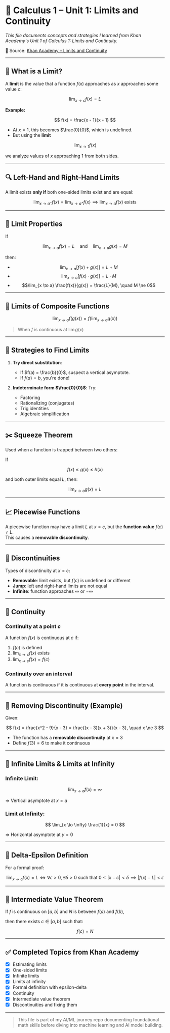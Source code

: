 # 📘 Calculus 1 – Unit 1: Limits and Continuity

*This file documents concepts and strategies I learned from Khan Academy's Unit 1 of Calculus 1: Limits and Continuity.*

🔗 Source: [Khan Academy – Limits and Continuity](https://www.khanacademy.org/math/calculus-1/cs1-limits-and-continuity)

---

## 📌 What is a Limit?

A **limit** is the value that a function $f(x)$ approaches as $x$ approaches some value $c$:

$$
\lim_{x \to c} f(x) = L
$$

**Example:**  

$$
f(x) = \frac{x - 1}{x - 1}
$$

- At $x = 1$, this becomes $\frac{0}{0}$, which is undefined.  
- But using the **limit** 

$$
\lim_{x \to 1} f(x)
$$

we analyze values of $x$ approaching $1$ from both sides.

---

## 🔍 Left-Hand and Right-Hand Limits

A limit exists **only if** both one-sided limits exist and are equal:  

$$
\lim_{x \to a^-} f(x) = \lim_{x \to a^+} f(x) \implies \lim_{x \to a} f(x) \text{ exists}
$$

---

## 🧮 Limit Properties

If 

$$
\lim_{x \to a} f(x) = L \quad \text{and} \quad \lim_{x \to a} g(x) = M
$$

then:

- $$\lim_{x \to a} [f(x) + g(x)] = L + M$$
- $$\lim_{x \to a} [f(x) \cdot g(x)] = L \cdot M$$
- $$\lim_{x \to a} \frac{f(x)}{g(x)} = \frac{L}{M}, \quad M \ne 0$$

---

## 🔁 Limits of Composite Functions

$$
\lim_{x \to a} f(g(x)) = f\Big(\lim_{x \to a} g(x)\Big)
$$

> When $f$ is continuous at $\lim g(x)$

---

## 🧠 Strategies to Find Limits

1. **Try direct substitution**:  
   - If $f(a) = \frac{b}{0}$, suspect a vertical asymptote.  
   - If $f(a) = b$, you're done!  

2. **Indeterminate form $\frac{0}{0}$**: Try:  
   - Factoring  
   - Rationalizing (conjugates)  
   - Trig identities  
   - Algebraic simplification  

---

## ✂️ Squeeze Theorem

Used when a function is trapped between two others:  

If 

$$
f(x) \le g(x) \le h(x)
$$

and both outer limits equal $L$, then:  

$$
\lim_{x \to a} g(x) = L
$$

---

## 📈 Piecewise Functions

A piecewise function may have a limit $L$ at $x = c$, but the **function value** $f(c) \ne L$.  
This causes a **removable discontinuity**.

---

## 🧩 Discontinuities

Types of discontinuity at $x = c$:  

- **Removable**: limit exists, but $f(c)$ is undefined or different  
- **Jump**: left and right-hand limits are not equal  
- **Infinite**: function approaches $\infty$ or $-\infty$  

---

## 🔄 Continuity

### Continuity at a point $c$  

A function $f(x)$ is continuous at $c$ if:  

1. $f(c)$ is defined  
2. $\lim_{x \to c} f(x)$ exists  
3. $\lim_{x \to c} f(x) = f(c)$  

### Continuity over an interval  

A function is continuous if it is continuous at **every point** in the interval.

---

## 🔧 Removing Discontinuity (Example)

Given:  

$$
f(x) = \frac{x^2 - 9}{x - 3} = \frac{(x - 3)(x + 3)}{x - 3}, \quad x \ne 3
$$

- The function has a **removable discontinuity** at $x = 3$  
- Define $f(3) = 6$ to make it continuous

---

## 🔭 Infinite Limits & Limits at Infinity

### Infinite Limit:  

$$
\lim_{x \to a} f(x) = \infty
$$

⇒ Vertical asymptote at $x = a$

### Limit at Infinity:  

$$
\lim_{x \to \infty} \frac{1}{x} = 0
$$

⇒ Horizontal asymptote at $y = 0$

---

## 📏 Delta-Epsilon Definition

For a formal proof:  

$$
\lim_{x \to c} f(x) = L \iff \forall \epsilon > 0, \exists \delta > 0 \text{ such that } 0 < |x - c| < \delta \implies |f(x) - L| < \epsilon
$$

---

## 📍 Intermediate Value Theorem

If $f$ is continuous on $[a, b]$ and $N$ is between $f(a)$ and $f(b)$,  

then there exists $c \in [a, b]$ such that:  

$$
f(c) = N
$$

---

## ✅ Completed Topics from Khan Academy

* [x] Estimating limits  
* [x] One-sided limits  
* [x] Infinite limits  
* [x] Limits at infinity  
* [x] Formal definition with epsilon-delta  
* [x] Continuity  
* [x] Intermediate value theorem  
* [x] Discontinuities and fixing them

---

> This file is part of my AI/ML journey repo documenting foundational math skills before diving into machine learning and AI model building.
